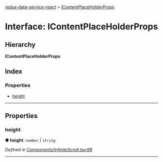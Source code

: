 [redux-data-service-react](../README.md) > [IContentPlaceHolderProps](../interfaces/icontentplaceholderprops.md)

# Interface: IContentPlaceHolderProps

## Hierarchy

**IContentPlaceHolderProps**

## Index

### Properties

* [height](icontentplaceholderprops.md#height)

---

## Properties

<a id="height"></a>

###  height

**● height**: *`number` \| `string`*

*Defined in [Components/InfiniteScroll.tsx:69](https://github.com/Rediker-Software/redux-data-service-react/blob/5ddfd25/src/Components/InfiniteScroll.tsx#L69)*

___

